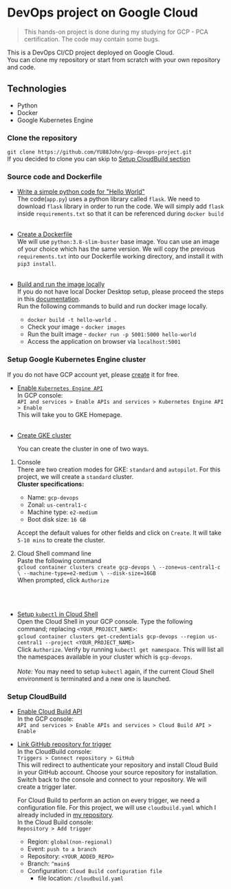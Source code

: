 # DevOps project on Google Cloud

> This hands-on project is done during my studying for GCP - PCA certification. The code may contain some bugs.  

This is a DevOps CI/CD project deployed on Google Cloud. <br>
You can clone my repository or start from scratch with your own repository and code. 

## Technologies
- Python
- Docker
- Google Kubernetes Engine 

### Clone the repository
`git clone https://github.com/YU88John/gcp-devops-project.git` <br>
If you decided to clone you can skip to [Setup CloudBuild section](#Setup-CloudBuild)




### Source code and Dockerfile
- <u>Write a simple python code for "Hello World"</u> <br>
The code(`app.py`) uses a python library called `flask`. We need to download `flask` library in order to run the code. We will simply add `flask` inside `requirements.txt` so that it can be referenced during `docker build` <br> <br>

- <u>Create a Dockerfile</u> <br>
We will use `python:3.8-slim-buster` base image. You can use an image of your choice which has the same version. We will copy the previous `requirements.txt` into our Dockerfile working directory, and install it with `pip3 install`.  <br> <br>

- <u>Build and run the image locally</u> <br>
If you do not have local Docker Desktop setup, please proceed the steps in this <a href="https://docs.docker.com/desktop/install/windows-install/">documentation</a>. <br>
Run the following commands to build and run docker image locally. <br>
    - `docker build -t hello-world .` 
    - Check your image - `docker images`
    - Run the built image - `docker run -p 5001:5000 hello-world` 
    - Access the application on browser via `localhost:5001` 

### Setup Google Kubernetes Engine cluster 
If you do not have GCP account yet, please <a href="https://cloud.google.com/free">create</a> it for free. 

- <u>Enable `Kubernetes Engine API`</u> <br>
In GCP console: <br> 
`API and services > Enable APIs and services > Kubernetes Engine API > Enable `  <br>
This will take you to GKE Homepage. <br> <br>

- <u>Create GKE cluster</u> 

    You can create the cluster in one of two ways. 
1. Console <br>
There are two creation modes for GKE: `standard` and `autopilot`. For this project, we will create a `standard` cluster. <br>
**Cluster specifications:** <br>
    - Name: `gcp-devops`
    - Zonal: `us-central1-c`
    - Machine type: `e2-medium` 
    - Boot disk size: `16 GB` <br>

    Accept the default values for other fields and click on `Create`. It will take `5-10 mins` to create the cluster. 
    

2. Cloud Shell command line <br>
Paste the following command <br>
`gcloud container clusters create gcp-devops \
  --zone=us-central1-c \
  --machine-type=e2-medium \
  --disk-size=16GB` <br>
When prompted, click `Authorize`
<br>
<br>

- <u>Setup `kubectl` in Cloud Shell </u> <br>
Open the Cloud Shell in your GCP console. Type the following command; replacing `<YOUR_PROJECT_NAME>`: <br>
`gcloud container clusters get-credentials gcp-devops --region us-central1 --project <YOUR_PROJECT_NAME>` <br>
Click `Authorize`. Verify by running `kubectl get namespace`. This will list all the namespaces available in your cluster which is `gcp-devops`. <br> <br>
*Note:* You may need to setup `kubectl` again, if the current Cloud Shell environment is terminated and a new one is launched. 

### Setup CloudBuild

- <u>Enable Cloud Build API</u> <br>
In the GCP console: <br>
`API and services > Enable APIs and services > Cloud Build API > Enable ` <br>

- <u>Link GitHub repository for trigger</u> <br>
In the CloudBuild console: <br>
`Triggers > Connect repository > GitHub` <br>
This will redirect to authenticate your repository and install Cloud Build in your GitHub account. Choose your source repository for installation. Switch back to the console and connect to your repository. We will create a trigger later. 

    For Cloud Build to perform an action on every trigger, we need a configuration file. For this project, we will use `cloudbuild.yaml` which I already included in <a href="https://github.com/YU88John/gcp-devops-project">my repository</a>. <br>
    In the Cloud Build console: <br>
    `Repository > Add trigger`
    - Region: `global(non-regional)`
    - Event: `push to a branch`
    - Repository: `<YOUR_ADDED_REPO>`
    - Branch: `^main$` 
    - Configuration: `Cloud Build configuration file`
      - file location: `/cloudbuild.yaml`














